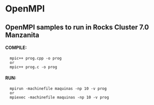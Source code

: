 # OpenMPI
## OpenMPI samples to run in Rocks Cluster 7.0 Manzanita

#### COMPILE:
      mpic++ prog.cpp -o prog 
      or
      mpic++ prog.c -o prog
          
#### RUN:
      mpirun -machinefile maquinas -np 10 -v prog
      or
      mpiexec -machinefile maquinas -np 10 -v prog
